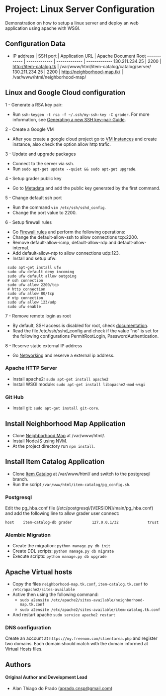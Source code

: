 # Project: Linux Server Configuration

Demonstration on how to setup a linux server and deploy an web application using apache with WSGI.

## Configuration Data

* IP address | SSH port | Application URL | Apache Document Root
------------ | ------------- | ------------- | -------------
130.211.234.25 | 2200 | http://item-catalog.tk | /var/www/html/item-catalog/catalog/server/
130.211.234.25 | 2200 | http://neighborhood-map.tk/ | /var/www/html/neighborhood-map/

## Linux and Google Cloud configuration

1 - Generate a RSA key pair:
* Run `ssh-keygen -t rsa -f ~/.ssh/my-ssh-key -C grader`. For more information, see [Generating a new SSH key-pair Guide](https://cloud.google.com/compute/docs/instances/connecting-to-instance#generatesshkeypair).

2 - Create a Google VM
* After you create a google cloud project go to [VM Instances](https://console.cloud.google.com/compute/instances) and create instance, also check the option allow http trafic.

3 - Update and upgrade packages
 * Connect to the server via ssh.
 * Run `sudo apt-get update --quiet && sudo apt-get upgrade`.

4 - Setup grader public key 
* Go to [Metadata](https://console.cloud.google.com/compute/metadata/sshKeys) and add the public key generated by the first command.

5 - Change default ssh port
* Run the command `vim /etc/ssh/sshd_config`.
* Change the port value to 2200.

6 - Setup firewall rules
* Go [Firewall rules](https://console.cloud.google.com/networking/firewalls/list) and perform the following operations:
* Change the default-allow-ssh to allow connections tcp:2200.
* Remove default-allow-icmp, default-allow-rdp and default-allow-internal.
* Add default-allow-ntp to allow connections udp:123.
* Install and setup ufw:
```
 sudo apt-get install ufw
 sudo ufw default deny incoming
 sudo ufw default allow outgoing
 # ssh connection
 sudo ufw allow 2200/tcp
 # http connection
 sudo ufw allow 80/tcp
 # ntp connection
 sudo ufw allow 123/udp
 sudo ufw enable
```

7 - Remove remote login as root
* By default, SSH access is disabled for root, check [documentation](https://cloud.google.com/compute/docs/instances/adding-removing-ssh-keys).
* Read the file /etc/ssh/sshd_config and check if the value "no" is set for the following configurations PermitRootLogin, PasswordAuthentication.

8 - Reserve static external IP address
* Go [Networking](https://console.cloud.google.com/networking/addresses/list) and reserve a external ip address.

### Apache HTTP Server

* Install apache2: `sudo apt-get install apache2`
* Install WSGI module: `sudo apt-get install libapache2-mod-wsgi`

### Git Hub

* Install git: `sudo apt-get install git-core`.

## Install Neighborhood Map Application

* Clone [Neighborhood Map](https://github.com/AlanPrado/neighborhood-map.git) at /var/www/html/. 
* Install NodeJS using [NVM](https://github.com/creationix/nvm).
* At the project directory run `npm install`.

## Install Item Catalog Application

* Clone [Item Catalog](https://github.com/AlanPrado/item-catalog.git) at /var/www/html/ and switch to the postgresql branch. 
* Run the script `/var/www/html/item-catalog/pg_config.sh`.

### Postgresql

Edit the pg_hba.conf file (/etc/postgresql/[VERSION]/main/pg_hba.conf) and add the following line to allow grader user connect:

```
host    item-catalog-db grader         127.0.0.1/32             trust
```

### Alembic Migration

* Create the migration: `python manage.py db init`
* Create DDL scripts: `python manage.py db migrate`
* Execute scripts: `python manage.py db upgrade`

## Apache Virtual hosts

* Copy the files `neighborhood-map.tk.conf`, `item-catalog.tk.conf` to `/etc/apache2/sites-available`
* Active then using the following command: 
	- `sudo a2ensite /etc/apache2/sites-available/neighborhood-map.tk.conf`
	- `sudo a2ensite /etc/apache2/sites-available/item-catalog.tk.conf`
* And restart apache `sudo service apache2 restart`

### DNS configuration

Create an account at `https://my.freenom.com/clientarea.php` and register two domains.
Each domain should match with the domain informed at Virtual Hosts files.

## Authors

#### Original Author and Development Lead

- Alan Thiago do Prado (aprado.cnsp@gmail.com)